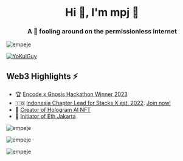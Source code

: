 <h1 align="center">Hi 👋, I'm mpj 🦝</h1>
<h3 align="center">A 🦝 fooling around on the permissionless internet</h3>

<p align="left"> <img src="https://komarev.com/ghpvc/?username=empeje&label=Profile%20views&color=0e75b6&style=flat" alt="empeje" /> </p>
<p align="left"> <a href="https://twitter.com/YoKulGuy" target="blank"><img src="https://img.shields.io/twitter/follow/YoKulGuy?logo=twitter&style=for-the-badge" alt="YoKulGuy" /></a> </p>

## Web3 Highlights ⚡️

- 🏆 [Encode x Gnosis Hackathon Winner 2023](https://medium.com/encode-club/encode-x-gnosis-hackathon-prizewinners-and-summary-c8e834aea325)
- 🇮🇩 [Indonesia Chapter Lead for Stacks Ӿ est. 2022](https://twitter.com/StacksOrg/status/1647374496620314629?s=20). [Join now!](https://t.me/stacksindonesia)
- 🎨 [Creator of Hologram AI NFT](https://tryhologram.art/)
- 💎 [Initiator of Eth Jakarta](https://t.me/ethjkt)

<p><img align="center" src="https://github-readme-stats.vercel.app/api/top-langs?username=empeje&show_icons=true&locale=en&layout=compact" alt="empeje" /></p>
<p><img align="center" src="https://github-readme-stats.vercel.app/api?username=empeje&show_icons=true&locale=en" alt="empeje" /></p>
<p><img align="center" src="https://github-readme-streak-stats.herokuapp.com/?user=empeje&" alt="empeje" /></p>